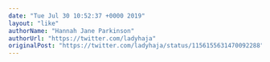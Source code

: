 ```yaml
---
date: "Tue Jul 30 10:52:37 +0000 2019"
layout: "like"
authorName: "Hannah Jane Parkinson"
authorUrl: "https://twitter.com/ladyhaja"
originalPost: "https://twitter.com/ladyhaja/status/1156155631470092288"
---
```

